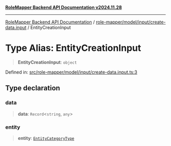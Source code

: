 [**RoleMapper Backend API Documentation v2024.11.28**](../../../../../README.md)

***

[RoleMapper Backend API Documentation](../../../../../modules.md) / [role-mapper/model/input/create-data.input](../README.md) / EntityCreationInput

# Type Alias: EntityCreationInput

> **EntityCreationInput**: `object`

Defined in: [src/role-mapper/model/input/create-data.input.ts:3](https://github.com/FlowCraft-AG/RoleMapper/blob/06e4dcac36a95931bf2da64d0f18219d502c1d38/backend/src/role-mapper/model/input/create-data.input.ts#L3)

## Type declaration

### data

> **data**: `Record`\<`string`, `any`\>

### entity

> **entity**: [`EntityCategoryType`](../../../entity/entities.entity/type-aliases/EntityCategoryType.md)
